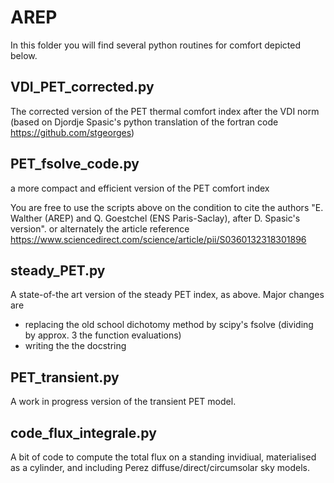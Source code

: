# AREP

In this folder you will find several python routines for comfort depicted below.

## VDI_PET_corrected.py
The corrected version of the PET thermal comfort index after the VDI norm (based on Djordje Spasic's python translation of the fortran code https://github.com/stgeorges)
 
## PET_fsolve_code.py
 a more compact and efficient version of the PET comfort index

  You are free to use the scripts above on the condition to cite the authors
     "E. Walther (AREP) and Q. Goestchel (ENS Paris-Saclay),  after D. Spasic's version".
     or alternately the article reference https://www.sciencedirect.com/science/article/pii/S0360132318301896

## steady_PET.py

A state-of-the art version of the steady PET index, as above. Major changes are 

- replacing the old school dichotomy method by scipy's fsolve (dividing by approx. 3 the function evaluations)
- writing the the docstring

## PET_transient.py

A work in progress version of the transient PET model.

## code_flux_integrale.py

A bit of code to compute the total flux on a standing invidiual, materialised as a cylinder, and including Perez diffuse/direct/circumsolar sky models.
